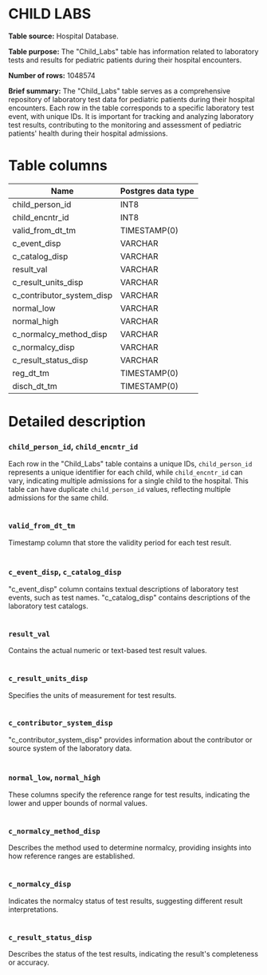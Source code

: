 <h1><b>CHILD LABS</b></h1>

**Table source:** Hospital Database.

**Table purpose:** The "Child_Labs" table has information related to laboratory tests and results for pediatric patients during their hospital encounters.

**Number of rows:** 1048574

**Brief summary:**
The "Child_Labs" table serves as a comprehensive repository of laboratory test data for pediatric patients during their hospital encounters. Each row in the table corresponds to a specific laboratory test event, with unique IDs. It is important for tracking and analyzing laboratory test results, contributing to the monitoring and assessment of pediatric patients' health during their hospital admissions.

# Table columns

Name | Postgres data type
---- | ----
child\_person\_id | INT8
child\_encntr\_id | INT8
valid\_from\_dt\_tm | TIMESTAMP(0)
c\_event\_disp | VARCHAR
c\_catalog\_disp | VARCHAR
result\_val | VARCHAR
c\_result\_units\_disp | VARCHAR
c\_contributor\_system\_disp | VARCHAR
normal\_low | VARCHAR
normal\_high | VARCHAR
c\_normalcy\_method\_disp | VARCHAR
c\_normalcy\_disp | VARCHAR
c\_result\_status\_disp | VARCHAR
reg\_dt\_tm | TIMESTAMP(0)
disch\_dt\_tm | TIMESTAMP(0)

# Detailed description

### `child_person_id`, `child_encntr_id`
Each row in the "Child_Labs" table contains a unique IDs, `child_person_id` represents a unique identifier for each child, while `child_encntr_id` can vary, indicating multiple admissions for a single child to the hospital. This table can have duplicate `child_person_id` values, reflecting multiple admissions for the same child.
<br></br>

### `valid_from_dt_tm`
Timestamp column that store the validity period for each test result.
<br></br>

### `c_event_disp`,  `c_catalog_disp`
"c_event_disp" column contains textual descriptions of laboratory test events, such as test names. "c_catalog_disp" contains descriptions of the laboratory test catalogs.
<br></br>

### `result_val`
Contains the actual numeric or text-based test result values.
<br></br>

### `c_result_units_disp`
Specifies the units of measurement for test results.
<br></br>

### `c_contributor_system_disp`
"c_contributor_system_disp" provides information about the contributor or source system of the laboratory data.
<br></br>

### `normal_low`, `normal_high`
These columns specify the reference range for test results, indicating the lower and upper bounds of normal values.
<br></br>

### `c_normalcy_method_disp`
Describes the method used to determine normalcy, providing insights into how reference ranges are established.
<br></br>

### `c_normalcy_disp`
Indicates the normalcy status of test results, suggesting different result interpretations.
<br></br>

### `c_result_status_disp`
Describes the status of the test results, indicating the result's completeness or accuracy.
<br></br>